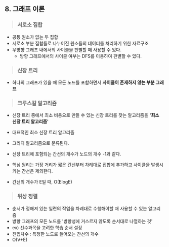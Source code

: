 ## 8. 그래프 이론

> ### 서로소 집합

* 공통 원소가 없는 두 집합
* 서로소 부분 집합들로 나누어진 원소들의 데이터를 처리하기 위한 자료구조
* 무방향 그래프 내에서의 사이클을 판별할 때 사용할 수 있다.
  * 방향 그래프에서의 사이클 여부는 DFS를 이용하여 판별할 수 있다.



> ### 신장 트리

* 하나의 그래프가 있을 때 모든 노드를 포함하면서 **사이클이 존재하지 않는 부분 그래프**



> ### 크루스칼 알고리즘

* 신장 트리 중에서 최소 비용으로 만들 수 있는 신장 트리를 찾는 알고리즘을 **'최소 신장 트리 알고리즘'**
* 대표적인 최소 신장 트리 알고리즘

* 그리디 알고리즘으로 분류된다.
* 신장 트리에 포함되는 간선의 개수가 노드의 개수 -1과 같다.
* 핵심 원리는 가장 거리가 짧은 간선부터 차례대로 집합에 추가하고 사이클을 발생시키는 간선은 제외한다. 
* 간선의 개수가 E일 때, O(ElogE)



> ### 위상 정렬

* 순서가 정해져 있는 일련의 작업을 차례대로 수행해야할 때 사용할 수 있는 알고리즘
* 방향 그래프의 모든 노드를 '방향성에 거스르지 않도록 순서대로 나열하는 것'
* ex) 선수과목을 고려한 학습 순서 설정
* 진입차수 : 특정한 노드로 들어오는 간선의 개수
* O(V+E)
